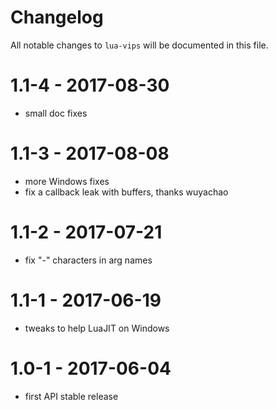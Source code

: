 # Changelog

All notable changes to `lua-vips` will be documented in this file.

# 1.1-4 - 2017-08-30

- small doc fixes

# 1.1-3 - 2017-08-08

- more Windows fixes 
- fix a callback leak with buffers, thanks wuyachao

# 1.1-2 - 2017-07-21

- fix "-" characters in arg names

# 1.1-1 - 2017-06-19

- tweaks to help LuaJIT on Windows

# 1.0-1 - 2017-06-04

- first API stable release

